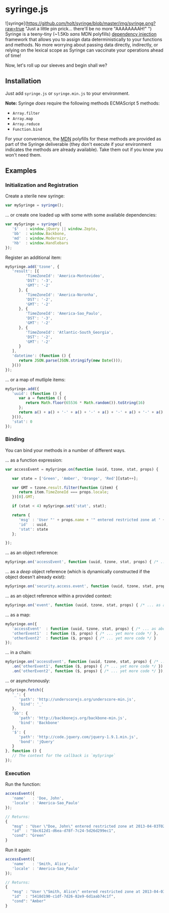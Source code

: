 # syringe.js #

![syringe](https://github.com/holt/syringe/blob/master/img/syringe.png?raw=true "Just a little pin prick... there'll be no more "AAAAAAAAH!" ") Syringe is a teeny-tiny (~1.5Kb _sans_ MDN polyfills) [dependency injection](https://en.wikipedia.org/wiki/Dependency_injection) framework that allows you to assign data deterministically to your functions and methods. No more worrying about passing data directly, indirectly, or relying on the lexical scope as Syringe can vaccinate your operations ahead of time!

Now, let's roll up our sleeves and begin shall we?

## Installation

Just add `syringe.js` or `syringe.min.js` to your environment.

**Note:** Syringe _does_ require the following methods ECMAScript 5 methods:  

- `Array.filter` 
- `Array.map`
- `Array.reduce`
- `Function.bind`

For your convenience, the [MDN](https://developer.mozilla.org/en-US/docs/JavaScript/Reference/Global_Objects) polyfills for these methods are provided as part of the Syringe deliverable (they don't execute if your environment indicates the methods are already available). Take them out if you know you won't need them.

## Examples ##

### Initialization and Registration

Create a sterile new syringe:
```javascript
var mySyringe = syringe();
```
... or create one loaded up with some with some available dependencies:

```javascript
var mySyringe = syringe({
   '$'   : window.jQuery || window.Zepto,
   'bb'  : window.Backbone,
   'md'  : window.Modernizr,
   'hb'  : window.Handlebars
});
```
Register an additional item:
```javascript
mySyringe.add('tzone', {
   'result': [{
         'TimeZoneId': 'America-Montevideo',
         'DST': '-3',
         'GMT': '-2'
      }, {
         'TimeZoneId': 'America-Noronha',
         'DST': '-2',
         'GMT': '-2'
      }, {
         'TimeZoneId': 'America-Sao_Paulo',
         'DST': '-3',
         'GMT': '-2'
      }, {
         'TimeZoneId': 'Atlantic-South_Georgia',
         'DST': '-2',
         'GMT': '-2'
      }
   ],
   'datetime': (function () {
      return JSON.parse(JSON.stringify(new Date()));
   }())   
});
```
... or a map of mutliple items:

```javascript
mySyringe.add({
   'uuid': (function () {
      var a = function () {
         return Math.floor(65536 * Math.random()).toString(16)
      };
      return a() + a() + '-' + a() + '-' + a() + '-' + a() + '-' + a() + a() + a();
   }()),
   'stat': 0
});
```

### Binding


You can bind your methods in a number of different ways. 

... as a function expression:

```javascript
var accessEvent = mySyringe.on(function (uuid, tzone, stat, props) {

   var state = ['Green', 'Amber', 'Orange', 'Red'][stat++];

   var GMT = tzone.result.filter(function (item) {
      return item.TimeZoneId === props.locale;
   })[0].GMT;

   if (stat < 4) mySyringe.set('stat', stat);

   return {
      'msg' : 'User "' + props.name + '" entered restricted zone at ' + tzone.datetime + ' GMT(' + GMT + ')',
      'id'  : uuid,
      'stat': state
   };

});
```
... as an object reference:

```javascript
mySyringe.on('accessEvent', function (uuid, tzone, stat, props) { /* ... as above */ });
```
... as a _deep_ object reference (which is dynamically constructed if the object doesn't already exist):

```javascript
mySyringe.on('security.access.event', function (uuid, tzone, stat, props) { /* ... as above */ });
```
... as an object reference within a provided context:

```javascript
mySyringe.on('event', function (uuid, tzone, stat, props) { /* ... as above */ }, security.access);
```
... as a map:

```javascript
mySyringe.on({
   'accessEvent'  : function (uuid, tzone, stat, props) { /* ... as above  */ },
   'otherEvent1'  : function ($, props) { /* ... yet more code */ },
   'otherEvent2'  : function ($, props) { /* ... yet more code */ }
});
```
... in a chain:

```javascript
mySyringe.on('accessEvent', function (uuid, tzone, stat, props) { /* ... as above  */ })
   .on('otherEvent1', function ($, props) { /* ... yet more code */ })
   .on('otherEvent2', function ($, props) { /* ... yet more code */ });
```

... or asynchronously:

```javascript
mySyringe.fetch({
   '_': {
      'path': 'http://underscorejs.org/underscore-min.js',
      'bind': '_'
   },
   'bb': {
      'path': 'http://backbonejs.org/backbone-min.js',
      'bind': 'Backbone'
   },
   '$': {
      'path': 'http://code.jquery.com/jquery-1.9.1.min.js',
      'bond': 'jQuery'
   }
}, function () {
   // The context for the callback is `mySyringe`
});
```


### Execution

Run the function:

```javascript
accessEvent({
   'name'   : 'Doe, John',
   'locale' : 'America-Sao_Paulo'
});

// Returns: 
{
   "msg" : "User \"Doe, John\" entered restricted zone at 2013-04-03T02:38:49.068Z GMT(-2)",
   "id"  : "5bc612d1-d6ea-d78f-7c24-5d26d299ec1",
   "cond": "Green"
}
```
Run it again:

```javascript
accessEvent({
   'name'   : 'Smith, Alice',
   'locale' : 'America-Sao_Paulo'
});

// Returns: 
{
   "msg" : "User \"Smith, Alice\" entered restricted zone at 2013-04-03T02:44:13.196Z GMT(-2)",
   "id"  : "5418d190-c1df-7d26-82e9-6d1aab74c1f",
   "cond": "Amber"
}
```